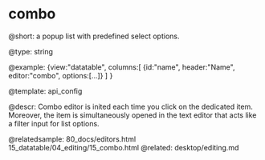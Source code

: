 combo
=============


@short: a popup list with predefined select options. 
	

@type: string

@example:
{view:"datatable", columns:[
	{id:"name", header:"Name", editor:"combo", options:[...]}
	]
}

@template:	api_config

@descr: Combo editor is inited each time you click on the dedicated item. Moreover, the item is simultaneously opened in the text editor that acts like a filter input for list options. 

@relatedsample:
	80_docs/editors.html
    15_datatable/04_editing/15_combo.html
@related:
	desktop/editing.md


